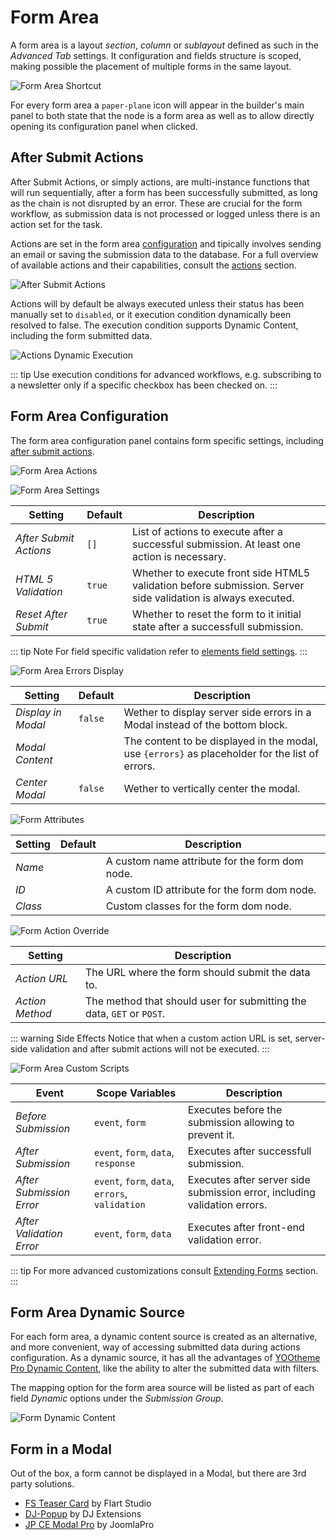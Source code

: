 # Form Area

A form area is a layout _section_, _column_ or _sublayout_ defined as such in the _Advanced Tab_ settings. It configuration and fields structure is scoped, making possible the placement of multiple forms in the same layout.

![Form Area Shortcut](./assets/formarea-config-shortcut.webp)

For every form area a `paper-plane`  icon will appear in the builder's main panel to both state that the node is a form area as well as to allow directly opening its configuration panel when clicked.

## After Submit Actions

After Submit Actions, or simply actions, are multi-instance functions that will run sequentially, after a form has been successfully submitted, as long as the chain is not disrupted by an error. These are crucial for the form workflow, as submission data is not processed or logged unless there is an action set for the task.

Actions are set in the form area [configuration](#form-area-configuration) and tipically involves sending an email or saving the submission data to the database. For a full overview of available actions and their capabilities, consult the [actions](./actions) section.

![After Submit Actions](./assets/actions/actions.webp)

Actions will by default be always executed unless their status has been manually set to `disabled`, or it execution condition dynamically been resolved to false. The execution condition supports Dynamic Content, including the form submitted data.

![Actions Dynamic Execution](./assets/actions/exec-dynamic.webp)

::: tip
Use execution conditions for advanced workflows, e.g. subscribing to a newsletter only if a specific checkbox has been checked on.
:::

## Form Area Configuration

The form area configuration panel contains form specific settings, including [after submit actions](#after-submit-actions).

![Form Area Actions](./assets/formarea-config-actions.webp)

![Form Area Settings](./assets/formarea-config-settings.webp)

| Setting | Default | Description |
| --- | --- | --- |
| *After Submit Actions* | `[]` | List of actions to execute after a successful submission. At least one action is necessary. |
| *HTML 5 Validation* | `true` | Whether to execute front side HTML5 validation before submission. Server side validation is always executed. |
| *Reset After Submit* | `true` | Whether to reset the form to it initial state after a successfull submission. |

::: tip Note
For field specific validation refer to [elements field settings](./elements).
:::

![Form Area Errors Display](./assets/formarea-config-errors-display.webp)

| Setting | Default | Description |
| --- | --- | --- |
| *Display in Modal* | `false` | Wether to display server side errors in a Modal instead of the bottom block. |
| *Modal Content* | | The content to be displayed in the modal, use `{errors}` as placeholder for the list of errors. |
| *Center Modal* | `false` | Wether to vertically center the modal. |

![Form Attributes](./assets/formarea-config-attr.webp)

| Setting | Default | Description |
| --- | --- | --- |
| *Name* |  | A custom name attribute for the form dom node. |
| *ID* |  | A custom ID attribute for the form dom node. |
| *Class* |  | Custom classes for the form dom node. |

![Form Action Override](./assets/formarea-config-action-override.webp)

| Setting | Description |
| --- | --- |
| *Action URL* | The URL where the form should submit the data to. |
| *Action Method* | The method that should user for submitting the data, `GET` or `POST`. |

::: warning Side Effects
Notice that when a custom action URL is set, server-side validation and after submit actions will not be executed.
:::

![Form Area Custom Scripts](./assets/formarea-config-custom-scripts.webp)

| Event | Scope Variables | Description |
| --- | --- | --- |
| *Before Submission* | `event`, `form` | Executes before the submission allowing to prevent it. |
| *After Submission* | `event`, `form`, `data`, `response` | Executes after successfull submission. |
| *After Submission Error* | `event`, `form`, `data`, `errors`, `validation` | Executes after server side submission error, including validation errors. |
| *After Validation Error* | `event`, `form`, `data` | Executes after front-end validation error. |

::: tip
For more advanced customizations consult [Extending Forms](./form-events) section.
:::

## Form Area Dynamic Source

For each form area, a dynamic content source is created as an alternative, and more convenient, way of accessing submitted data during actions configuration. As a dynamic source, it has all the advantages of [YOOtheme Pro Dynamic Content](https://yootheme.com/support/yootheme-pro/joomla/dynamic-content), like the ability to alter the submitted data with filters.

The mapping option for the form area source will be listed as part of each field _Dynamic_ options under the _Submission Group_.

![Form Dynamic Content](./assets/form-dynamic-content.webp)

## Form in a Modal

Out of the box, a form cannot be displayed in a Modal, but there are 3rd party solutions.

- [FS Teaser Card](https://flart.studio/yootheme-pro/teaser-card) by Flart Studio
- [DJ-Popup](https://dj-extensions.com/yootheme/dj-popup) by DJ Extensions
- [JP CE Modal Pro](https://extensions.joomlapro.com/product/ce-modal-pro) by JoomlaPro
